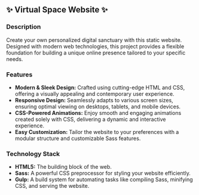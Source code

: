 ## ✨ Virtual Space Website ✨

### Description

Create your own personalized digital sanctuary with this static website. Designed with modern web technologies, this project provides a flexible foundation for building a unique online presence tailored to your specific needs.

### Features

* **Modern & Sleek Design:** Crafted using cutting-edge HTML and CSS, offering a visually appealing and contemporary user experience.
* **Responsive Design:** Seamlessly adapts to various screen sizes, ensuring optimal viewing on desktops, tablets, and mobile devices.
* **CSS-Powered Animations:** Enjoy smooth and engaging animations created solely with CSS, delivering a dynamic and interactive experience.
* **Easy Customization:** Tailor the website to your preferences with a modular structure and customizable Sass features.

### Technology Stack

* **HTML5:** The building block of the web.
* **Sass:** A powerful CSS preprocessor for styling your website efficiently.
* **Gulp:** A build system for automating tasks like compiling Sass, minifying CSS, and serving the website.

